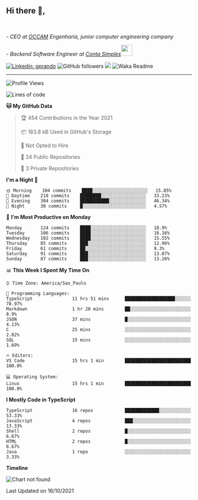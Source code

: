 <h2>Hi there  👋,</h2> </br>

<p><em>- CEO at <a href="https://occamengenharia.com/">OCCAM</a> Engenharia, junior computer engineering company
</em></p>

<p><em>- Backend Software Engineer at <a href="https://contasimples.com">Conta Simples</a><img src="https://media.giphy.com/media/WUlplcMpOCEmTGBtBW/giphy.gif" width="30"> 
</em></p>

[![Linkedin: gprando](https://img.shields.io/badge/-gprando-blue?style=flat-square&logo=Linkedin&logoColor=white&link=https://www.linkedin.com/in/gprando/)](https://www.linkedin.com/in/gprando)
![GitHub followers](https://img.shields.io/github/followers/gprando?label=Follow&style=social)
![](https://visitor-badge.glitch.me/badge?page_id=gprando.gprando)
![Waka Readme](https://github.com/gprando/gprando/workflows/Waka%20Readme/badge.svg)

---
<!--START_SECTION:waka-->
![Profile Views](http://img.shields.io/badge/Profile%20Views-74-blue)

![Lines of code](https://img.shields.io/badge/From%20Hello%20World%20I%27ve%20Written-263030%20lines%20of%20code-blue)

**🐱 My GitHub Data** 

> 🏆 454 Contributions in the Year 2021
 > 
> 📦 183.8 kB Used in GitHub's Storage 
 > 
> 🚫 Not Opted to Hire
 > 
> 📜 24 Public Repositories 
 > 
> 🔑 3 Private Repositories  
 > 
**I'm a Night 🦉** 

```text
🌞 Morning    104 commits    ████░░░░░░░░░░░░░░░░░░░░░   15.85% 
🌆 Daytime    218 commits    ████████░░░░░░░░░░░░░░░░░   33.23% 
🌃 Evening    304 commits    ███████████░░░░░░░░░░░░░░   46.34% 
🌙 Night      30 commits     █░░░░░░░░░░░░░░░░░░░░░░░░   4.57%

```
📅 **I'm Most Productive on Monday** 

```text
Monday       124 commits    ████░░░░░░░░░░░░░░░░░░░░░   18.9% 
Tuesday      106 commits    ████░░░░░░░░░░░░░░░░░░░░░   16.16% 
Wednesday    102 commits    ████░░░░░░░░░░░░░░░░░░░░░   15.55% 
Thursday     85 commits     ███░░░░░░░░░░░░░░░░░░░░░░   12.96% 
Friday       61 commits     ██░░░░░░░░░░░░░░░░░░░░░░░   9.3% 
Saturday     91 commits     ███░░░░░░░░░░░░░░░░░░░░░░   13.87% 
Sunday       87 commits     ███░░░░░░░░░░░░░░░░░░░░░░   13.26%

```


📊 **This Week I Spent My Time On** 

```text
⌚︎ Time Zone: America/Sao_Paulo

💬 Programming Languages: 
TypeScript               11 hrs 51 mins      ███████████████████░░░░░░   78.97% 
Markdown                 1 hr 20 mins        ██░░░░░░░░░░░░░░░░░░░░░░░   8.9% 
JSON                     37 mins             █░░░░░░░░░░░░░░░░░░░░░░░░   4.13% 
C                        25 mins             ░░░░░░░░░░░░░░░░░░░░░░░░░   2.82% 
SQL                      15 mins             ░░░░░░░░░░░░░░░░░░░░░░░░░   1.69%

🔥 Editors: 
VS Code                  15 hrs 1 min        █████████████████████████   100.0%

💻 Operating System: 
Linux                    15 hrs 1 min        █████████████████████████   100.0%

```

**I Mostly Code in TypeScript** 

```text
TypeScript               16 repos            █████████████░░░░░░░░░░░░   53.33% 
JavaScript               4 repos             ███░░░░░░░░░░░░░░░░░░░░░░   13.33% 
Shell                    2 repos             █░░░░░░░░░░░░░░░░░░░░░░░░   6.67% 
HTML                     2 repos             █░░░░░░░░░░░░░░░░░░░░░░░░   6.67% 
Java                     1 repo              ░░░░░░░░░░░░░░░░░░░░░░░░░   3.33%

```


**Timeline**

![Chart not found](https://raw.githubusercontent.com/gprando/gprando/master/charts/bar_graph.png) 


 Last Updated on 16/10/2021
<!--END_SECTION:waka-->